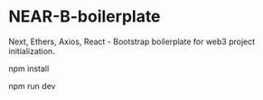 # NEAR-B-boilerplate
Next, Ethers, Axios, React - Bootstrap boilerplate for web3 project initialization.

npm install

npm run dev
